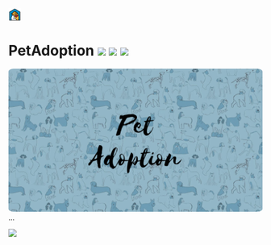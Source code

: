 <img width="5%" src="docs/logo.png"/>

# PetAdoption [<img src="https://img.shields.io/badge/version-v1.1.0-blue"/>](https://img.shields.io/badge/version-v1.1.0-blue) [<img src = "https://img.shields.io/badge/platform-Android-brightgreen"/>](https://img.shields.io/badge/platform-Android-brightgreen) [<img src="https://img.shields.io/badge/kotlin-Language-blue"/>](https://img.shields.io/badge/kotlin-Language-blue)
[<a href="url"><img src="docs/banner.png" width="800" style="border-radius:2%"></a>](https://play.google.com/store/apps/details?id=com.roger.petadoption)
...

[<img width="20%" src="https://play.google.com/intl/en_us/badges/static/images/badges/en_badge_web_generic.png"/>](https://play.google.com/store/apps/details?id=com.roger.petadoption)
